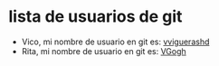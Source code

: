 # lista de usuarios de git

- Vico, mi nombre de usuario en git es: [vviguerashd](https://github.com/vviguerashd)
- Rita, mi nombre de usuario en git es: [VGogh](https://github.com/VGogh16)
